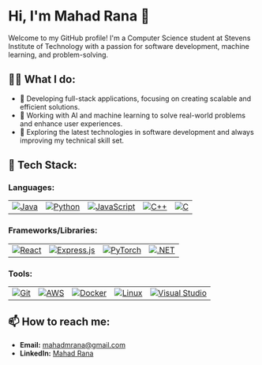 # Hi, I'm Mahad Rana 👋

Welcome to my GitHub profile! I'm a Computer Science student at Stevens Institute of Technology with a passion for software development, machine learning, and problem-solving.

## 👨‍💻 What I do:
- 🚀 Developing full-stack applications, focusing on creating scalable and efficient solutions.
- 🤖 Working with AI and machine learning to solve real-world problems and enhance user experiences.
- 🧠 Exploring the latest technologies in software development and always improving my technical skill set.

## 🔧 Tech Stack:
### Languages:
<table>
  <tr>
    <td><a href="https://www.java.com/" target="_blank"><img src="https://img.shields.io/badge/Java-ED8B00?style=for-the-badge&logo=java&logoColor=white" alt="Java" /></a></td>
    <td><a href="https://www.python.org/" target="_blank"><img src="https://img.shields.io/badge/Python-3776AB?style=for-the-badge&logo=python&logoColor=white" alt="Python" /></a></td>
    <td><a href="https://developer.mozilla.org/en-US/docs/Web/JavaScript" target="_blank"><img src="https://img.shields.io/badge/JavaScript-F7DF1E?style=for-the-badge&logo=javascript&logoColor=black" alt="JavaScript" /></a></td>
    <td><a href="https://isocpp.org/" target="_blank"><img src="https://img.shields.io/badge/C++-00599C?style=for-the-badge&logo=cplusplus&logoColor=white" alt="C++" /></a></td>
    <td><a href="https://en.wikipedia.org/wiki/C_(programming_language)" target="_blank"><img src="https://img.shields.io/badge/C-00599C?style=for-the-badge&logo=c&logoColor=white" alt="C" /></a></td>
  </tr>
</table>

### Frameworks/Libraries:
<table>
  <tr>
    <td><a href="https://reactjs.org/" target="_blank"><img src="https://img.shields.io/badge/React-20232A?style=for-the-badge&logo=react&logoColor=61DAFB" alt="React" /></a></td>
    <td><a href="https://expressjs.com/" target="_blank"><img src="https://img.shields.io/badge/Express.js-404D59?style=for-the-badge" alt="Express.js" /></a></td>
    <td><a href="https://pytorch.org/" target="_blank"><img src="https://img.shields.io/badge/PyTorch-EE4C2C?style=for-the-badge&logo=pytorch&logoColor=white" alt="PyTorch" /></a></td>
    <td><a href="https://dotnet.microsoft.com/" target="_blank"><img src="https://img.shields.io/badge/.NET-5C2D91?style=for-the-badge&logo=.net&logoColor=white" alt=".NET" /></a></td>
  </tr>
</table>

### Tools:
<table>
  <tr>
    <td><a href="https://git-scm.com/" target="_blank"><img src="https://img.shields.io/badge/Git-F05032?style=for-the-badge&logo=git&logoColor=white" alt="Git" /></a></td>
    <td><a href="https://aws.amazon.com/" target="_blank"><img src="https://img.shields.io/badge/AWS-232F3E?style=for-the-badge&logo=amazon-aws&logoColor=white" alt="AWS" /></a></td>
    <td><a href="https://www.docker.com/" target="_blank"><img src="https://img.shields.io/badge/Docker-2496ED?style=for-the-badge&logo=docker&logoColor=white" alt="Docker" /></a></td>
    <td><a href="https://www.linux.org/" target="_blank"><img src="https://img.shields.io/badge/Linux-FCC624?style=for-the-badge&logo=linux&logoColor=black" alt="Linux" /></a></td>
    <td><a href="https://visualstudio.microsoft.com/" target="_blank"><img src="https://img.shields.io/badge/Visual_Studio-5C2D91?style=for-the-badge&logo=visual-studio&logoColor=white" alt="Visual Studio" /></a></td>
  </tr>
</table>

## 📫 How to reach me:
- **Email:** [mahadmrana@gmail.com](mailto:mahadmrana@gmail.com)
- **LinkedIn:** [Mahad Rana](https://linkedin.com/in/mahad-rana)

